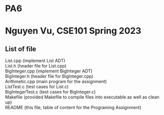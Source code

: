 # PA6
# Nguyen Vu, CSE101 Spring 2023
## List of file
List.cpp (implement List ADT)  
List.h (header file for List.cpp)  
BigInteger.cpp (implement BigInteger ADT)  
BigInteger.h (header file for BigInteger.cpp)  
Arithmetic.cpp (main program for the assignment)  
ListTest.c (test cases for List.c)  
BigIntegerTest.c (test cases for BigInteger.c)  
Makefile (provided Makefile to compile files into executable as well as clean up)  
README (this file, table of content for the Programing Assignment)